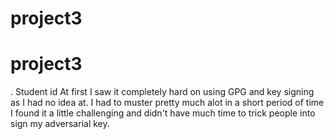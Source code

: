 # project3
# project3
.
Student id
 At first I saw it completely hard on using GPG and key signing as I had no idea at. I had to muster pretty much alot in a short period of time
  I found it a little challenging and didn't have much time to trick people into sign my adversarial key.
